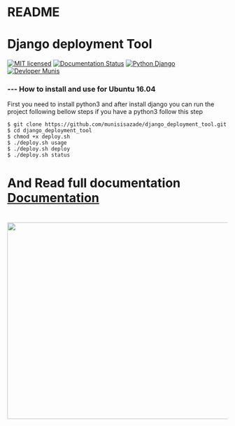 # README #

# Django deployment Tool #

[![MIT licensed](https://img.shields.io/badge/license-MIT-blue.svg)](https://raw.githubusercontent.com/hyperium/hyper/master/LICENSE)
[![Documentation Status](https://readthedocs.org/projects/django-deployment-tool/badge/?version=latest)](http://django-deployment-tool.readthedocs.io/en/latest/?badge=latest)
[![Python Django](https://img.shields.io/badge/python-django-blue.svg)](http://django-deployment-tool.readthedocs.io/en/latest/?badge=latest)
[![Devloper Munis](https://img.shields.io/badge/developer-Munis-brightgreen.svg)](http://django-deployment-tool.readthedocs.io/en/latest/?badge=latest)

### --- How to install and use for Ubuntu 16.04 ###

First you need to install python3 and after install django you can run the project following bellow steps
if you have a python3 follow this step
```
$ git clone https://github.com/munisisazade/django_deployment_tool.git
$ cd django_deployment_tool
$ chmod +x deploy.sh
$ ./deploy.sh usage
$ ./deploy.sh deploy
$ ./deploy.sh status
```
# And Read full documentation [Documentation](http://django-deployment-tool.readthedocs.io/en/latest/) #
#
<p align="center">
  <img src="https://im2.ezgif.com/tmp/ezgif-2-c12c77840c.gif" width="800" height="450">
</p>
